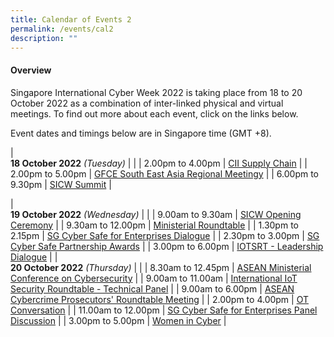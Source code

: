 ```yaml
---
title: Calendar of Events 2
permalink: /events/cal2
description: ""
---
```

#### **Overview**

Singapore International Cyber Week 2022 is taking place from 18 to 20 October 2022 as a combination of inter-linked physical and virtual meetings. To find out more about each event, click on the links below.

Event dates and timings below are in Singapore time (GMT +8). 

| <br> **18 October 2022** *(Tuesday)* |                                                                                                |
| 2.00pm to 4.00pm        | [CII Supply Chain](/events/18-October-2022/CSC)                                                         |
| 2.00pm to 5.00pm        | [GFCE South East Asia Regional Meetingy](/events/18-October-2022/GFCE)                                                         |
| 6.00pm to 9.30pm        | [SICW Summit](/events/18-October-2022/summit)                                                         |

| <br> **19 October 2022** *(Wednesday)* |                                                                                                |
| 9.00am to 9.30am           | [SICW Opening Ceremony](/events/19-October-2022/OC)                                                         |
| 9.30am to 12.00pm           | [Ministerial Roundtable](/events/19-October-2022/MRT) |
| 1.30pm to 2.15pm           | [SG Cyber Safe for Enterprises Dialogue](/events/19-October-2022/SCD)                                                                 |
| 2.30pm to 3.00pm                | [SG Cyber Safe Partnership Awards](/events/19-October-2022/SCDawards)                                                          |
| 3.00pm to 6.00pm                | [IOTSRT - Leadership Dialogue](/events/19-October-2022/IOT-LD)                                                          |
| <br> **20 October 2022** *(Thursday)*  |                                                                                                |
| 8.30am to 12.45pm             | [ASEAN Ministerial Conference on Cybersecurity](/events/20-October-2022/AMCC)                       |
| 9.00am to 11.00am                | [International IoT Security Roundtable - Technical Panel](/events/20-October-2022/IISR-TP)                               |
| 9.00am to 6.00pm           | [ASEAN Cybercrime Prosecutors' Roundtable Meeting](/events/20-October-2022/ACPRM)                                                         |
| 2.00pm to 4.00pm               | [OT Conversation](/events/20-October-2022/OTC)                                                  |
| 11.00am to 12.00pm               | [SG Cyber Safe for Enterprises Panel Discussion](/events/sg-cyber-safe-enterprises)                                                 |
| 3.00pm to 5.00pm                 | [Women in Cyber](/events/20-October-2022/WIC)                                                          |